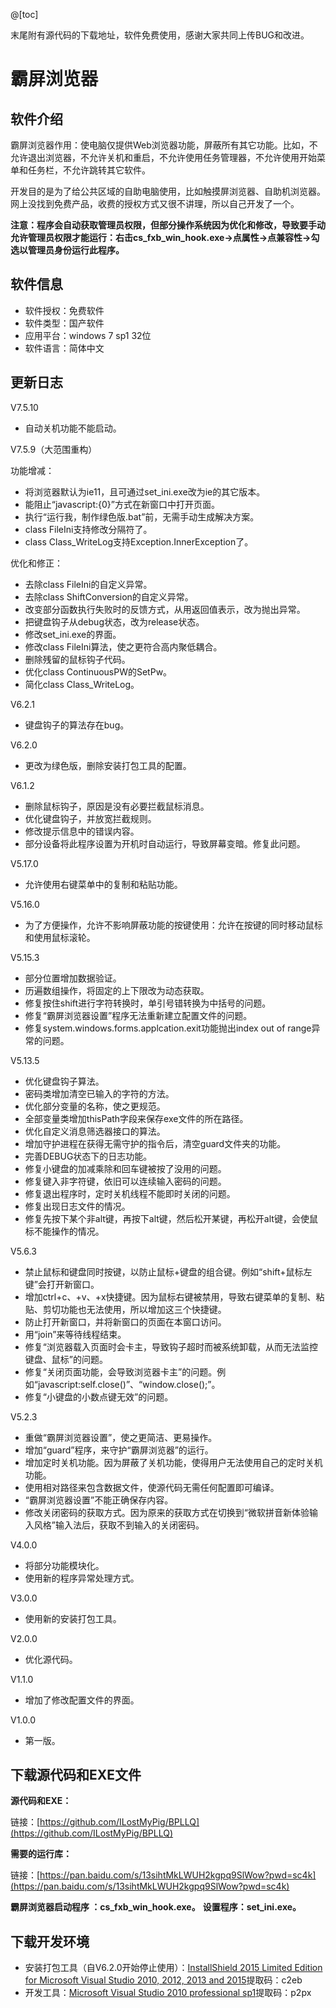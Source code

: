 @[toc]

末尾附有源代码的下载地址，软件免费使用，感谢大家共同上传BUG和改进。

# 霸屏浏览器

## 软件介绍

霸屏浏览器作用：使电脑仅提供Web浏览器功能，屏蔽所有其它功能。比如，不允许退出浏览器，不允许关机和重启，不允许使用任务管理器，不允许使用开始菜单和任务栏，不允许跳转其它软件。

开发目的是为了给公共区域的自助电脑使用，比如触摸屏浏览器、自助机浏览器。网上没找到免费产品，收费的授权方式又很不讲理，所以自己开发了一个。

  **注意：程序会自动获取管理员权限，但部分操作系统因为优化和修改，导致要手动允许管理员权限才能运行：右击cs_fxb_win_hook.exe->点属性->点兼容性->勾选以管理员身份运行此程序。**

## 软件信息

  - 软件授权：免费软件
  - 软件类型：国产软件
  - 应用平台：windows 7 sp1 32位
  - 软件语言：简体中文


## 更新日志

V7.5.10

- 自动关机功能不能启动。

V7.5.9（大范围重构）

功能增减：

- 将浏览器默认为ie11，且可通过set_ini.exe改为ie的其它版本。
- 能阻止“javascript:{0}”方式在新窗口中打开页面。
- 执行“运行我，制作绿色版.bat”前，无需手动生成解决方案。
- class FileIni支持修改分隔符了。
- class Class_WriteLog支持Exception.InnerException了。

优化和修正：

- 去除class FileIni的自定义异常。
- 去除class ShiftConversion的自定义异常。
- 改变部分函数执行失败时的反馈方式，从用返回值表示，改为抛出异常。
- 把键盘钩子从debug状态，改为release状态。
- 修改set_ini.exe的界面。
- 修改class FileIni算法，使之更符合高内聚低耦合。
- 删除残留的鼠标钩子代码。
- 优化class ContinuousPW的SetPw。
- 简化class Class_WriteLog。

V6.2.1

- 键盘钩子的算法存在bug。

V6.2.0

- 更改为绿色版，删除安装打包工具的配置。

V6.1.2

- 删除鼠标钩子，原因是没有必要拦截鼠标消息。
- 优化键盘钩子，并放宽拦截规则。
- 修改提示信息中的错误内容。
- 部分设备将此程序设置为开机时自动运行，导致屏幕变暗。修复此问题。

V5.17.0

- 允许使用右键菜单中的复制和粘贴功能。

V5.16.0

- 为了方便操作，允许不影响屏蔽功能的按键使用：允许在按键的同时移动鼠标和使用鼠标滚轮。

V5.15.3

- 部分位置增加数据验证。
- 历遍数组操作，将固定的上下限改为动态获取。
- 修复按住shift进行字符转换时，单引号错转换为中括号的问题。
- 修复“霸屏浏览器设置”程序无法重新建立配置文件的问题。
- 修复system.windows.forms.applcation.exit功能抛出index out of range异常的问题。

V5.13.5

- 优化键盘钩子算法。
- 密码类增加清空已输入的字符的方法。
- 优化部分变量的名称，使之更规范。
- 全部变量类增加thisPath字段来保存exe文件的所在路径。
- 优化自定义消息筛选器接口的算法。
- 增加守护进程在获得无需守护的指令后，清空guard文件夹的功能。
- 完善DEBUG状态下的日志功能。
- 修复小键盘的加减乘除和回车键被按了没用的问题。
- 修复键入非字符键，依旧可以连续输入密码的问题。
- 修复退出程序时，定时关机线程不能即时关闭的问题。
- 修复出现日志文件的情况。
- 修复先按下某个非alt键，再按下alt键，然后松开某键，再松开alt键，会使鼠标不能操作的情况。

V5.6.3

- 禁止鼠标和键盘同时按键，以防止鼠标+键盘的组合键。例如“shift+鼠标左键”会打开新窗口。
- 增加ctrl+c、+v、+x快捷键。因为鼠标右键被禁用，导致右键菜单的复制、粘贴、剪切功能也无法使用，所以增加这三个快捷键。
- 防止打开新窗口，并将新窗口的页面在本窗口访问。
- 用“join”来等待线程结束。
- 修复“浏览器载入页面时会卡主，导致钩子超时而被系统卸载，从而无法监控键盘、鼠标”的问题。
- 修复“关闭页面功能，会导致浏览器卡主”的问题。例如“javascript:self.close()”、“window.close();”。
- 修复“小键盘的小数点键无效”的问题。

V5.2.3

- 重做“霸屏浏览器设置”，使之更简洁、更易操作。
- 增加“guard”程序，来守护“霸屏浏览器”的运行。
- 增加定时关机功能。因为屏蔽了关机功能，使得用户无法使用自己的定时关机功能。
- 使用相对路径来包含数据文件，使源代码无需任何配置即可编译。
- “霸屏浏览器设置”不能正确保存内容。
- 修改关闭密码的获取方式。因为原来的获取方式在切换到“微软拼音新体验输入风格”输入法后，获取不到输入的关闭密码。

V4.0.0

- 将部分功能模块化。
- 使用新的程序异常处理方式。

V3.0.0

- 使用新的安装打包工具。

V2.0.0

- 优化源代码。

V1.1.0

- 增加了修改配置文件的界面。

V1.0.0

- 第一版。

## 下载源代码和EXE文件

**源代码和EXE：**

链接：[https://github.com/ILostMyPig/BPLLQ](https://github.com/ILostMyPig/BPLLQ)

**需要的运行库：**

链接：[https://pan.baidu.com/s/13sihtMkLWUH2kgpq9SlWow?pwd=sc4k](https://pan.baidu.com/s/13sihtMkLWUH2kgpq9SlWow?pwd=sc4k) 

**霸屏浏览器启动程序 ：cs_fxb_win_hook.exe。**
**设置程序：set_ini.exe。**

## 下载开发环境

  - 安装打包工具（自V6.2.0开始停止使用）：[InstallShield 2015 Limited Edition for Microsoft Visual Studio 2010, 2012, 2013 and 2015](https://pan.baidu.com/s/1mboAgy0ZXLYZTAMeVvyepQ)提取码：c2eb
  - 开发工具：[Microsoft Visual Studio 2010 professional sp1](https://pan.baidu.com/s/1ihtcSj4DzyZBs43QYGX8oQ)提取码：p2px
